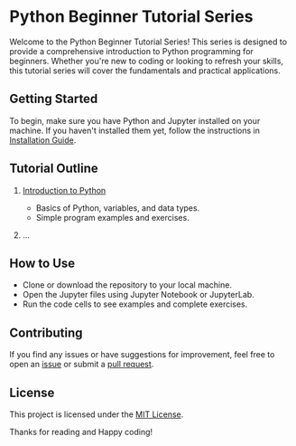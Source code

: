 # Python Beginner Tutorial Series

Welcome to the Python Beginner Tutorial Series! This series is designed to provide a comprehensive introduction to Python programming for beginners. Whether you're new to coding or looking to refresh your skills, this tutorial series will cover the fundamentals and practical applications.

## Getting Started

To begin, make sure you have Python and Jupyter installed on your machine. If you haven't installed them yet, follow the instructions in [Installation Guide](installation_guide.md).

## Tutorial Outline

1. [Introduction to Python](01_introduction_to_python.ipynb)
   - Basics of Python, variables, and data types.
   - Simple program examples and exercises.

2. ...


## How to Use

- Clone or download the repository to your local machine.
- Open the Jupyter files using Jupyter Notebook or JupyterLab.
- Run the code cells to see examples and complete exercises.

## Contributing

If you find any issues or have suggestions for improvement, feel free to open an [issue](https://github.com/yourusername/your-repo/issues) or submit a [pull request](https://github.com/yourusername/your-repo/pulls).

## License

This project is licensed under the [MIT License](LICENSE).

Thanks for reading and Happy coding!
